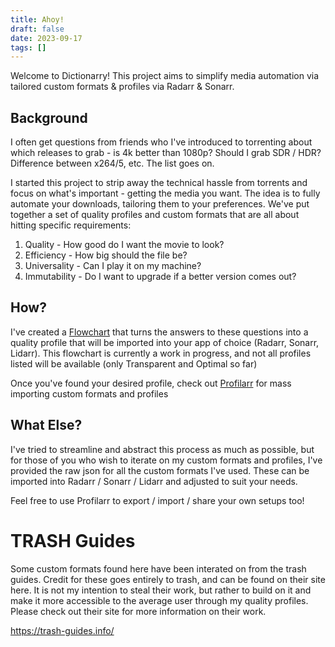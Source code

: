 ```yaml
---
title: Ahoy!
draft: false
date: 2023-09-17
tags: []
---
```


Welcome to Dictionarry! This project aims to simplify media automation via tailored custom formats & profiles via Radarr & Sonarr.

## Background

I often get questions from friends who I've introduced to torrenting about which releases to grab - is 4k better than 1080p? Should I grab SDR / HDR? Difference between x264/5, etc. The list goes on.

I started this project to strip away the technical hassle from torrents and focus on what's important - getting the media you want. The idea is to fully automate your downloads, tailoring them to your preferences. We've put together a set of quality profiles and custom formats that are all about hitting specific requirements:

1. Quality - How good do I want the movie to look?
2. Efficiency - How big should the file be?
3. Universality - Can I play it on my machine?
4. Immutability - Do I want to upgrade if a better version comes out?

## How?

I've created a [Flowchart](./Profiles/index.md) that turns the answers to these questions into a quality profile that will be imported into your app of choice (Radarr, Sonarr, Lidarr). This flowchart is currently a work in progress, and not all profiles listed will be available (only Transparent and Optimal so far)

Once you've found your desired profile, check out [Profilarr](./Wiki/Importing%20Profiles%20&%20Custom%20Formats.md) for mass importing custom formats and profiles

## What Else?

I've tried to streamline and abstract this process as much as possible, but for those of you who wish to iterate on my custom formats and profiles, I've provided the raw json for all the custom formats I've used. These can be imported into Radarr / Sonarr / Lidarr and adjusted to suit your needs.

Feel free to use Profilarr to export / import / share your own setups too!

# TRASH Guides

Some custom formats found here have been interated on from the trash guides. Credit for these goes entirely to trash, and can be found on their site here. It is not my intention to steal their work, but rather to build on it and make it more accessible to the average user through my quality profiles. Please check out their site for more information on their work.

https://trash-guides.info/
